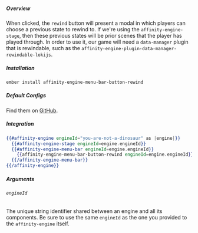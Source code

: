 ##### Overview

When clicked, the `rewind` button will present a modal in which players can choose a previous state to rewind to. If we're using the `affinity-engine-stage`, then these previous states will be prior scenes that the player has played through. In order to use it, our game will need a `data-manager` plugin that is rewindable, such as the `affinity-engine-plugin-data-manager-rewindable-lokijs`.

##### Installation

```bash
ember install affinity-engine-menu-bar-button-rewind
```

##### Default Configs

Find them on [GitHub](https://github.com/affinity-engine/affinity-engine-menu-bar-button-rewind/blob/master/addon/affinity-engine/configs/menu-bar/button/rewind.js).

##### Integration

```hbs
{{#affinity-engine engineId="you-are-not-a-dinosaur" as |engine|}}
  {{#affinity-engine-stage engineId=engine.engineId}}
  {{#affinity-engine-menu-bar engineId=engine.engineId}}
    {{affinity-engine-menu-bar-button-rewind engineId=engine.engineId}}
  {{/affinity-engine-menu-bar}}
{{/affinity-engine}}
```

##### Arguments

###### `engineId`

The unique string identifier shared between an engine and all its components. Be sure to use the same `engineId` as the one you provided to the `affinity-engine` itself.
